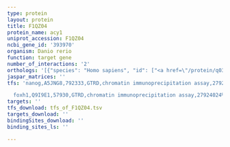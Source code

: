 ```yaml
---
type: protein
layout: protein
title: F1QZ04
protein_name: acy1
uniprot_accession: F1QZ04
ncbi_gene_id: '393970'
organism: Danio rerio
function: target gene
number_of_interactions: '2'
orthologs: '[{"species": "Homo sapiens", "id": ["<a href=\"/protein/q03154\">Q03154</a>"]}, {"species": "Mus musculus", "id": ["<a href=\"/protein/a0a0r4j050\">A0A0R4J050</a>"]}, {"species": "Rattus norvegicus", "id": ["<a href=\"/protein/q6ays7\">Q6AYS7</a>"]}, {"species": "Drosophila melanogaster", "id": ["<a href=\"/protein/q9i7k3\">Q9I7K3</a>", "<a href=\"/protein/q9vcr2\">Q9VCR2</a>", "<a href=\"/protein/q8t490\">Q8T490</a>", "<a href=\"/protein/q9vcr0\">Q9VCR0</a>", "<a href=\"/protein/q9vcq8\">Q9VCQ8</a>"]}, {"species": "Caenorhabditis elegans", "id": ["<a href=\"/protein/q5wrs4\">Q5WRS4</a>", "<a href=\"/protein/q17898\">Q17898</a>", "<a href=\"/protein/q17899\">Q17899</a>", "Q17900"]}]'
jaspar_matrices: ''
tfs: 'nanog,A5JNG8,792333,GTRD,chromatin immunoprecipitation assay,27924024%5Buid%5D,No

  foxh1,Q9I9E1,57930,GTRD,chromatin immunoprecipitation assay,27924024%5Buid%5D,No'
targets: ''
tfs_download: tfs_of_F1QZ04.tsv
targets_download: ''
bindingSites_download: ''
binding_sites_ls: ''

---
```


